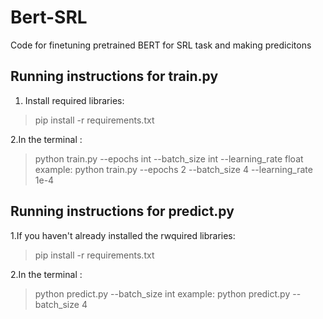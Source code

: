 # Bert-SRL
Code for finetuning pretrained BERT for SRL task and making predicitons

## Running instructions for train.py

1. Install required libraries: 

>pip install -r requirements.txt

2.In the terminal :

>python train.py --epochs int --batch_size int --learning_rate float
example:
>python train.py --epochs 2 --batch_size 4 --learning_rate 1e-4

## Running instructions for predict.py

1.If you haven't already installed the rwquired libraries:
>pip install -r requirements.txt

2.In the terminal :

>python predict.py  --batch_size int 
example:
>python predict.py  --batch_size 4 
